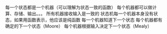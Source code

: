 每一个状态都是一个机器（可以理解为状态一致的函数）
每个机器都可以做计算、存储、输出。。。
所有机器接收输入是一致的
状态机每一个机器本身没有状态，如果用函数表示，他应该是纯函数
每一个机器知道下一个状态
每个机器都有确定的下一个状态（Moore）
每个机器根据输入决定下一个状态（Mealy）